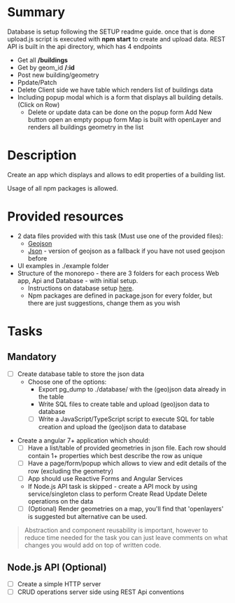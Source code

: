 # Summary 
Database is setup following the SETUP readme guide. once that is done upload.js script is executed with **npm start** to create and upload data.
REST API is built in the api directory, which has 4 endpoints
  * Get all **/buildings**
  * Get by geom_id **/:id**
  * Post new building/geometry
  * Ppdate/Patch
  * Delete
Client side we have table which renders list of buildings data
  * Including popup modal which is a form that displays all building details. (Click on Row)
      * Delete or update data can be done on the popup form
Add New button open an empty popup form
Map is built with openLayer and renders all buildings geometry in the list

# Description

Create an app which displays and allows to edit properties of a building list.

Usage of all npm packages is allowed.

# Provided resources

* 2 data files provided with this task (Must use one of the provided files):
  * [Geojson](buildings.geojson)
  * [Json](buildings.json) - version of geojson as a fallback if you have not used geojson before
* UI examples in ./example folder
* Structure of the monorepo - there are 3 folders for each process Web app, Api and Database - with initial setup. 
   * Instructions on database setup [here](./database/SETUP.md).
   * Npm packages are defined in package.json for every folder, but there are just suggestions, change them as you wish


# Tasks

## Mandatory

* [ ] Create database table to store the json data
  * Choose one of the options:
    * Export pg_dump to ./database/ with the (geo)json data already in the table
    * Write SQL files to create table and upload (geo)json data to database
    * [ ] Write a JavaScript/TypeScript script to execute SQL for table creation and upload the (geo)json data to database
* Create a angular 7+ application which should:
  * [ ] Have a list/table of provided geometries in json file. Each row should contain 1+ properties which best describe the row as unique
  * [ ] Have a page/form/popup which allows to view and edit details of the row (excluding the geometry)
  * [ ] App should use Reactive Forms and Angular Services
  * If Node.js API task is skipped - create a API mock by using service/singleton class to perform Create Read Update Delete operations on the data
  * [ ] (Optional) Render geometries on a map, you'll find that 'openlayers' is suggested but alternative can be used.

> Abstraction and component reusability is important, however to reduce time needed for the task you can just leave comments on what changes you would add
> on top of written code.

## Node.js API (Optional)

* [ ] Create a simple HTTP server
* [ ] CRUD operations server side using REST Api conventions 

